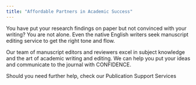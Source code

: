 ```yaml
---
title: "Affordable Partners in Academic Success"
---
```



You have put your research findings on paper but not convinced with your writing? You are not alone. Even the native English writers seek manuscript editing service to get the right tone and flow.

Our team of manuscript editors and reviewers excel in subject knowledge and the art of academic writing and editing. We can help you put your ideas and communicate to the journal with CONFIDENCE.

Should you need further help, check our Publication Support Services
